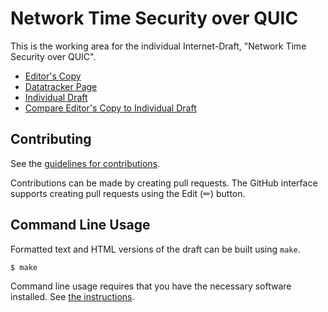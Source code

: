 <!-- regenerate: on (set to off if you edit this file) -->

# Network Time Security over QUIC

This is the working area for the individual Internet-Draft, "Network Time Security over QUIC".

* [Editor's Copy](https://signalsforgranted.github.io/draft-grant-ntp-ntq/#go.draft-grant-ntp-ntq.html)
* [Datatracker Page](https://datatracker.ietf.org/doc/draft-grant-ntp-ntq)
* [Individual Draft](https://datatracker.ietf.org/doc/html/draft-grant-ntp-ntq)
* [Compare Editor's Copy to Individual Draft](https://signalsforgranted.github.io/draft-grant-ntp-ntq/#go.draft-grant-ntp-ntq.diff)


## Contributing

See the
[guidelines for contributions](https://github.com/signalsforgranted/draft-grant-ntp-ntq/blob/main/CONTRIBUTING.md).

Contributions can be made by creating pull requests.
The GitHub interface supports creating pull requests using the Edit (✏) button.


## Command Line Usage

Formatted text and HTML versions of the draft can be built using `make`.

```sh
$ make
```

Command line usage requires that you have the necessary software installed.  See
[the instructions](https://github.com/martinthomson/i-d-template/blob/main/doc/SETUP.md).


